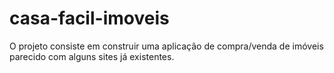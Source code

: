 # casa-facil-imoveis
O projeto consiste em construir uma aplicação de compra/venda de imóveis parecido com alguns sites já existentes. 

